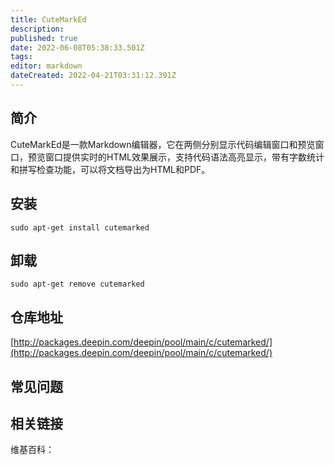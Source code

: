 ```yaml
---
title: CuteMarkEd
description: 
published: true
date: 2022-06-08T05:38:33.501Z
tags: 
editor: markdown
dateCreated: 2022-04-21T03:31:12.391Z
---
```


## 简介

CuteMarkEd是一款Markdown编辑器，它在两侧分别显示代码编辑窗口和预览窗口，预览窗口提供实时的HTML效果展示，支持代码语法高亮显示，带有字数统计和拼写检查功能，可以将文档导出为HTML和PDF。

## 安装

`sudo apt-get install cutemarked`

## 卸载

`sudo apt-get remove cutemarked`

## 仓库地址

[http://packages.deepin.com/deepin/pool/main/c/cutemarked/](http://packages.deepin.com/deepin/pool/main/c/cutemarked/)

## 常见问题

## 相关链接

维基百科：
